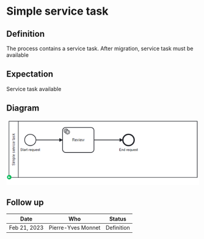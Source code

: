 # Simple service task

## Definition
The process contains a service task. After migration, service task must be available

## Expectation

Service task available

## Diagram
![alt text](SimpleServiceTask.png "SimpleServiceTask")

## Follow up


| Date         | Who   | Status       |
|--------------|-------|--------------|
| Feb 21, 2023 | Pierre-Yves Monnet | Definition   |
